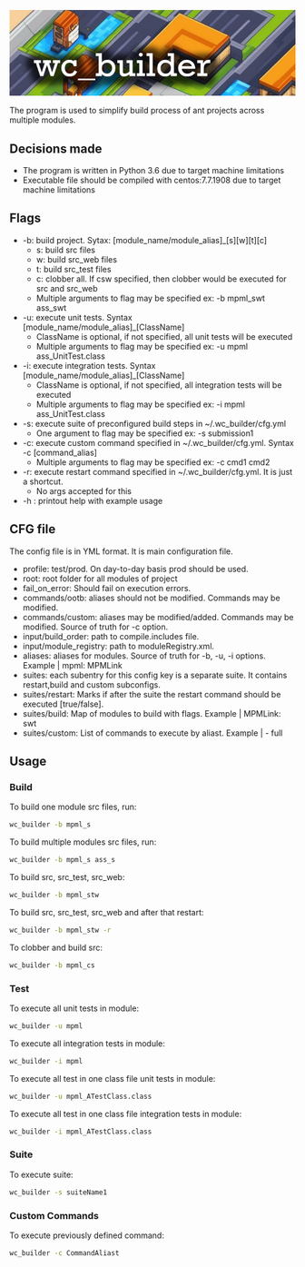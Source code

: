 <p align="center">
  <img src="./.github/app_logo.png" />
</p>

The program is used to simplify build process of ant projects across multiple modules.

## Decisions made

* The program is written in Python 3.6 due to target machine limitations
* Executable file should be compiled with centos:7.7.1908 due to target machine limitations

## Flags
* -b: build project. Sytax: [module_name/module_alias]_[s][w][t][c]
    * s: build src files
    * w: build src_web files
    * t: build src_test files
    * c: clobber all. If csw specified, then clobber would be executed for src and src_web
    * Multiple arguments to flag may be specified ex: -b mpml_swt ass_swt
* -u: execute unit tests. Syntax [module_name/module_alias]_[ClassName]
    * ClassName is optional, if not specified, all unit tests will be executed
    * Multiple arguments to flag may be specified ex: -u mpml ass_UnitTest.class
* -i: execute integration tests. Syntax [module_name/module_alias]_[ClassName]
    * ClassName is optional, if not specified, all integration tests will be executed
    * Multiple arguments to flag may be specified ex: -i mpml ass_UnitTest.class
* -s: execute suite of preconfigured build steps in ~/.wc_builder/cfg.yml
    * One argument to flag may be specified ex: -s submission1
* -c: execute custom command specified in ~/.wc_builder/cfg.yml. Syntax -c [command_alias]
    * Multiple arguments to flag may be specified ex: -c cmd1 cmd2
* -r: execute restart command specified in ~/.wc_builder/cfg.yml. It is just a shortcut.
    * No args accepted for this
* -h : printout help with example usage

## CFG file

The config file is in YML format. It is main configuration file.

* profile: test/prod. On day-to-day basis prod should be used.
* root: root folder for all modules of project
* fail_on_error: Should fail on execution errors.
* commands/ootb: aliases should not be modified. Commands may be modified.
* commands/custom: aliases may be modified/added. Commands may be modified. Source of truth for -c option.
* input/build_order: path to compile.includes file.
* input/module_registry: path to moduleRegistry.xml.
* aliases: aliases for modules. Source of truth for -b, -u, -i options. Example | mpml: MPMLink
* suites: each subentry for this config key is a separate suite. It contains restart,build and custom subconfigs.
* suites/restart: Marks if after the suite the restart command should be executed [true/false].
* suites/build: Map of modules to build with flags. Example | MPMLink: swt
* suites/custom: List of commands to execute by aliast. Example | - full

## Usage
### Build
To build one module src files, run:
```bash
wc_builder -b mpml_s
```
To build multiple modules src files, run:
```bash
wc_builder -b mpml_s ass_s
```
To build src, src_test, src_web:
```bash
wc_builder -b mpml_stw
```
To build src, src_test, src_web and after that restart:
```bash
wc_builder -b mpml_stw -r
```
To clobber and build src:
```bash
wc_builder -b mpml_cs
```


### Test
To execute all unit tests in module:
```bash
wc_builder -u mpml
````
To execute all integration tests in module:
```bash
wc_builder -i mpml
```

To execute all test in one class file unit tests in module:
```bash
wc_builder -u mpml_ATestClass.class
```
To execute all test in one class file integration tests in module:
```bash
wc_builder -i mpml_ATestClass.class
```

### Suite
To execute suite:
```bash
wc_builder -s suiteName1
```

### Custom Commands
To execute previously defined command:
```bash
wc_builder -c CommandAliast
```